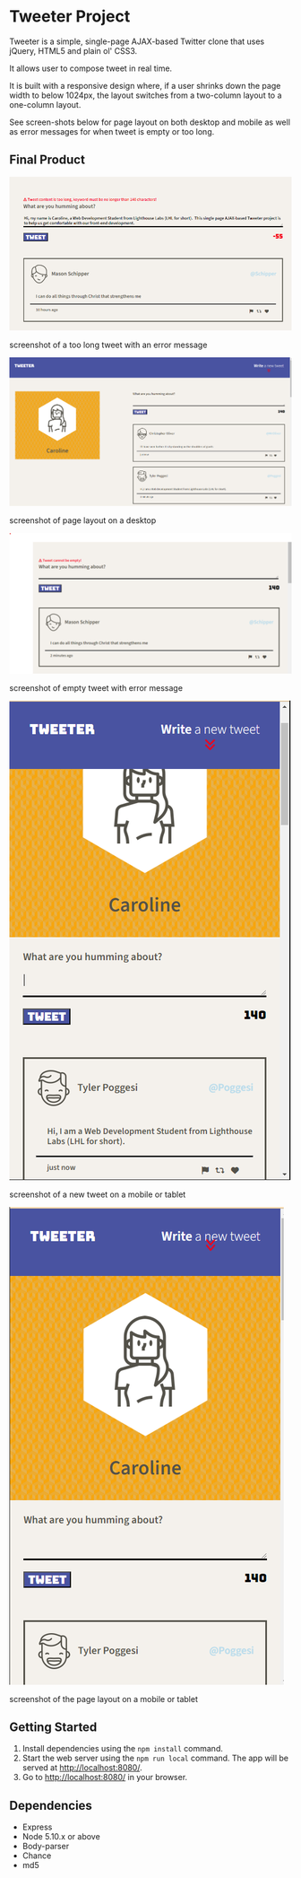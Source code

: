 # Tweeter Project

Tweeter is a simple, single-page AJAX-based Twitter clone that uses jQuery, HTML5 and plain ol' CSS3.

It allows user to compose tweet in real time.

It is built with a responsive design where, if a user shrinks down the page width to below 1024px, the layout switches
from a two-column layout to a one-column layout.

See screen-shots below for page layout on both desktop and mobile as well as error messages for when tweet is empty or too long. 

## Final Product
!["screenshot of too long tweet"](/docs/long-tweet.png)

screenshot of a too long tweet with an error message

!["screenshot of page layout on a desktop"](/docs/desktop-layout.png)

screenshot of page layout on a desktop

!["screenshot of empty tweet"](/docs/empty-tweet.png)

screenshot of empty tweet with error message

!["screenshot of new tweet on a mobile or tablet"](/docs/new-tweet.png)

screenshot of a new tweet on a mobile or tablet

!["screenshot of page layout on a mobile or tablet"](/docs/mobile-layout.png)

screenshot of the page layout on a mobile or tablet

## Getting Started

1. Install dependencies using the `npm install` command.
2. Start the web server using the `npm run local` command. The app will be served at <http://localhost:8080/>.
3. Go to <http://localhost:8080/> in your browser.

## Dependencies

- Express
- Node 5.10.x or above
- Body-parser
- Chance
- md5